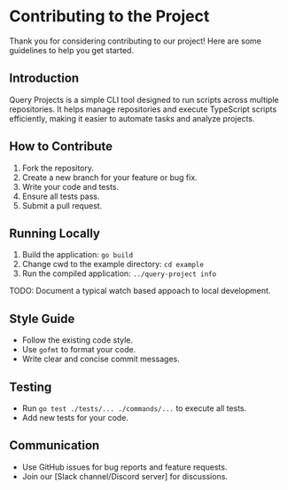 # Contributing to the Project

Thank you for considering contributing to our project! Here are some guidelines to help you get started.

## Introduction

Query Projects is a simple CLI tool designed to run scripts across multiple repositories. It helps manage repositories and execute TypeScript scripts efficiently, making it easier to automate tasks and analyze projects.

## How to Contribute

1. Fork the repository.
2. Create a new branch for your feature or bug fix.
3. Write your code and tests.
4. Ensure all tests pass.
5. Submit a pull request.

## Running Locally

1. Build the application: `go build`
2. Change cwd to the example directory: `cd example`
3. Run the compiled application: `../query-project info`

TODO: Document a typical watch based appoach to local development.

## Style Guide

- Follow the existing code style.
- Use `gofmt` to format your code.
- Write clear and concise commit messages.

## Testing

- Run `go test ./tests/... ./commands/...` to execute all tests.
- Add new tests for your code.

## Communication

- Use GitHub issues for bug reports and feature requests.
- Join our [Slack channel/Discord server] for discussions.

